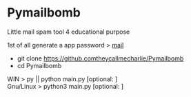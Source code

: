 # Pymailbomb
Little mail spam tool 4 educational purpose

1st of all generate a app password > [mail](https://myaccount.google.com/apppasswords)

- git clone https://github.comtheycallmecharlie/Pymailbomb 
- cd Pymailbomb

WIN > py || python main.py [optional: <args>]<br>
Gnu/Linux  > python3 main.py [optional: <args>]

